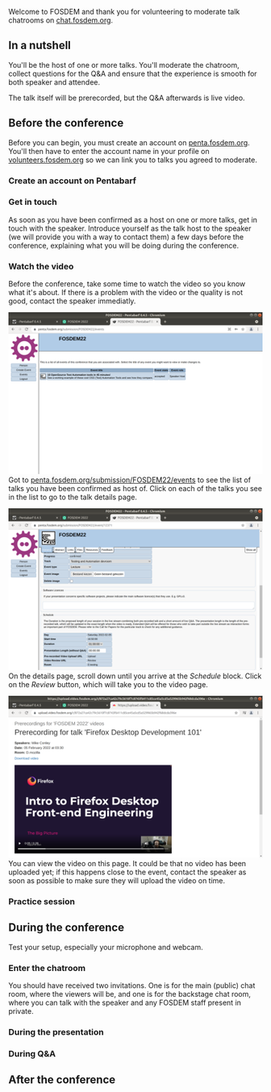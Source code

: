 Welcome to FOSDEM and thank you for volunteering to moderate talk chatrooms on [chat.fosdem.org](https://chat.fosdem.org).

## In a nutshell
You'll be the host of one or more talks. You'll moderate the chatroom, collect questions for the Q&A and ensure that the experience is smooth for both speaker and attendee.

The talk itself will be prerecorded, but the Q&A afterwards is live video.

## Before the conference
Before you can begin, you must create an account on [penta.fosdem.org](https://penta.fosdem.org). You'll then have to enter the account name in your profile on [volunteers.fosdem.org](https://volunteers.fosdem.org) so we can link you to talks you agreed to moderate.

### Create an account on Pentabarf


### Get in touch

As soon as you have been confirmed as a host on one or more talks, get in touch with the speaker. Introduce yourself as the talk host to the speaker (we will provide you with a way to contact them) a few days before the conference, explaining what you will be doing during the conference.

### Watch the video
Before the conference, take some time to watch the video so you know what it's about. If there is a problem with the video or the quality is not good, contact the speaker immediatly.

![List of all your events.](/images/pentabarf-my-events.png "List of all your events.")
Got to [penta.fosdem.org/submission/FOSDEM22/events](https://penta.fosdem.org/submission/FOSDEM22/events) to see the list of talks you have been confirmed as host of. Click on each of the talks you see in the list to go to the talk details page.

![Event details.](/images/pentabarf-overview-review-1.png "Event details.")
On the details page, scroll down until you arrive at the _Schedule_ block. Click on the _Review_ button, which will take you to the video page.

![Review the video.](/images/video-review.png "Review the video.")
You can view the video on this page. It could be that no video has been uploaded yet; if this happens close to the event, contact the speaker as soon as possible to make sure they will upload the video on time.


### Practice session

## During the conference
Test your setup, especially your microphone and webcam.

### Enter the chatroom
You should have received two invitations. One is for the main (public) chat room, where the viewers will be, and one is for the backstage chat room, where you can talk with the speaker and any FOSDEM staff present in private.

### During the presentation

### During Q&A

## After the conference
